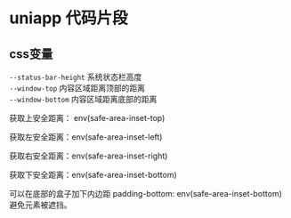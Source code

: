 # uniapp 代码片段

## css变量

`--status-bar-height` 系统状态栏高度  
`--window-top` 内容区域距离顶部的距离  
`--window-bottom` 内容区域距离底部的距离  

获取上安全距离： env(safe-area-inset-top)

获取左安全距离：env(safe-area-inset-left)

获取右安全距离：env(safe-area-inset-right)

获取下安全距离：env(safe-area-inset-bottom)

可以在底部的盒子加下内边距 padding-bottom: env(safe-area-inset-bottom) 避免元素被遮挡。